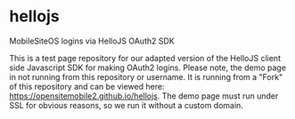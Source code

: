 hellojs
=======

MobileSiteOS logins via HelloJS OAuth2 SDK

This is a test page repository for our adapted version of the HelloJS client side Javascript SDK for making OAuth2 logins. Please note, the demo page in not running from this repository or username.  It is running from a "Fork" of this repository and can be viewed here: https://opensitemobile2.github.io/hellojs. The demo page must run under SSL for obvious reasons, so we run it without a custom domain.
